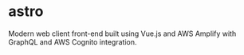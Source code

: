 # astro
Modern web client front-end built using Vue.js and AWS Amplify with GraphQL and AWS Cognito integration.
